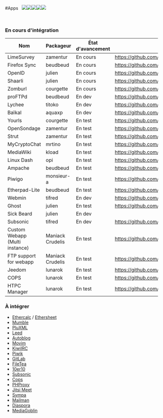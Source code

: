 #Apps &nbsp;&nbsp;<img src="https://yunohost.org/images/roundcube.png"><img src="https://yunohost.org/images/ttrss.png"><img src="https://yunohost.org/images/wordpress.png"><img src="https://yunohost.org/images/transmission.png"><img src="https://yunohost.org/images/jappix.png">

<div class="panel-group" id="app-accordion"></div>

<script type="text/template" id="app-template">
  <div class="panel panel-default">
    <div class="panel-heading">
      <div class="panel-title">
        <a data-toggle="collapse" data-parent="#app-accordion" href="#app_{app_id}">{app_name} <em><small>({app_id})</small></em></a>
      </div>
    </div>
    <div class="panel-collapse collapse app_{app_id}">
      <div class="panel-body">
        <p><strong>Description</strong>: {app_description}</p>
        <p><strong>Dernière mise à jour (UTC)</strong>: {app_update}</p>
        <p><strong>Mainteneur</strong>: {app_maintainer} <small class="text-muted">({app_mail})</small></p>
        <p><strong>Git</strong>: {app_git} <small class="text-muted">({app_branch})</small></p>
        <a href="#/app_{app_id}_fr" target="_blank" class="btn btn-default">Documentation</a>
    </div>
  </div>
</script>

<script>
function timeConverter(UNIX_timestamp) {
    var a = new Date(UNIX_timestamp*1000);
    var months = ['Jan','Feb','Mar','Apr','May','Jun','Jul','Aug','Sep','Oct','Nov','Dec'];
    var year = a.getFullYear();
    var month = months[a.getMonth()];
    var date = a.getDate();
    var hour = a.getHours();
    var min = a.getMinutes();
    if (hour < 10) { hour = '0' + hour; }
    if (min < 10) { min = '0' + min; }
    var time = date+' '+month+' '+year+' at '+hour+':'+min;
    return time;
}

$(document).ready(function () {
  $.getJSON('/list.json', function(app_list) {
    console.log(app_list);
    $.each(app_list, function(app_id, infos) {
      if (typeof infos.manifest.description.fr === 'undefined') {
        infos.manifest.description.fr = infos.manifest.description.en;
      }
      html = $('#app-template').html()
             .replace(/{app_id}/g, app_id)
             .replace(/{app_name}/g, infos.manifest.name)
             .replace('{app_description}', infos.manifest.description.fr)
             .replace('{app_maintainer}', infos.manifest.developer.name)
             .replace('{app_mail}', infos.manifest.developer.email)
             .replace('{app_git}', infos.git.url)
             .replace('{app_branch}', infos.git.branch)
             .replace('{app_update}', timeConverter(infos.lastUpdate));
      $('#app-accordion').append(html);
      $('.app_'+ app_id).attr('id', 'app_'+ app_id);
    });
  });
});
</script>

<br>

### En cours d'intégration

| Nom | Packageur | État d'avancement | URL du git |
| --- | --- | --- | --- |
| LimeSurvey | zamentur | En cours | https://github.com/zamentur/limesurvey_ynh |
| Firefox Sync | beudbeud | En cours | https://github.com/abeudin/ffsync_ynh |
| OpenID | julien | En cours | https://github.com/julienmalik/openid-simplesamlphp_ynh |
| Shaarli | julien | En cours | https://github.com/julienmalik/shaarli_ynh |
| Zomburl | courgette | En cours | https://github.com/courgette/zomburl_ynh |
| proFTPd | beudbeud | En dev | https://github.com/abeudin/proftpd_ynh.git |
| Lychee | titoko | En dev | https://github.com/titoko/lychee_ynh.git |
| Baïkal | aquaxp | En dev | https://github.com/aquaxp/baikal_ynh |
| Yourls | courgette | En test | https://github.com/courgette/yourls_ynh |
| OpenSondage | zamentur | En test | https://github.com/zamentur/opensondage_ynh |
| Strut | zamentur | En test | https://github.com/zamentur/strut_ynh |
| MyCryptoChat | mrtino | En test | https://github.com/mrtino/mycryptochat_ynh |
| MediaWiki | kload | En test | https://github.com/kloadut/mediawiki_ynh |
| Linux Dash | opi | En test | https://github.com/opi/linuxdash_ynh |
| Ampache | beudbeud | En test | https://github.com/abeudin/ampache_ynh |
| Piwigo | monsieur-a | En test | https://github.com/monsieur-a/piwigo_ynh |
| Etherpad-Lite | beudbeud | En test | https://github.com/abeudin/etherpadlite_ynh |
| Webmin | tifred | En dev | https://github.com/drfred1981/webmin_ynh |
| Ghost | julien | En test | https://github.com/julienmalik/ghost_ynh |
| Sick Beard | julien | En dev |  |
| Subsonic | tifred | En dev | https://github.com/drfred1981/subsonic_ynh |
| Custom Webapp (Multi instance) | Maniack Crudelis | En test | https://github.com/maniackcrudelis/my_webapp_ynh |
| FTP support for webapp | Maniack Crudelis | En test | https://github.com/maniackcrudelis/ftp_support_webapp_ynh |
| Jeedom | lunarok | En test | https://github.com/lunarok/jeedom_ynh |
| COPS | lunarok | En test | https://github.com/lunarok/cops_ynh |
| HTPC Manager | lunarok | En test | https://github.com/lunarok/htpc_ynh |

### À intégrer

* [Ethercalc](http://ethercalc.net/) / [Ethersheet](https://ethersheet.org/)
* [Mumble](http://mumble.sourceforge.net/)
* [PluXML](http://www.pluxml.org/)
* [Leed](http://projet.idleman.fr/leed/)
* [Autoblog](https://github.com/mitsukarenai/Projet-Autoblog)
* [Movim](http://www.movim.eu/)
* [KiwiIRC](http://kiwiirc.com/)
* [Piwik](http://piwik.org/)
* [GitLab](http://gitlab.org/)
* [FileTea](https://filetea.me)
* [10er10](https://github.com/dready92/10er10)
* [Subsonic](http://www.subsonic.org)
* [Cops](http://blog.slucas.fr/fr/oss/calibre-opds-php-server)
* [PHProxy](http://sourceforge.net/projects/poxy/)
* [Jitsi Meet](https://github.com/jitsi/jitsi-meet)
* [Sympa](http://www.sympa.org/)
* [Mailman](https://www.gnu.org/software/mailman/)
* [Diaspora](https://diasporafoundation.org/)
* [MediaGoblin](http://mediagoblin.org/)

